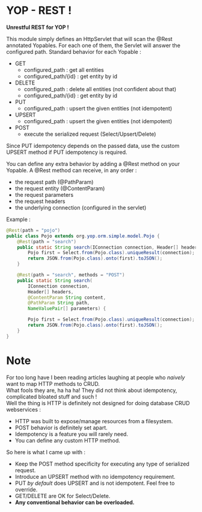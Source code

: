 # YOP - REST !

**Unrestful REST for YOP !**  

This module simply defines an HttpServlet that will scan the @Rest annotated Yopables.
For each one of them, the Servlet will answer the configured path.
Standard behavior for each Yopable : 
- GET
  - configured_path : get all entities
  - configured_path/{id} : get entity by id
- DELETE 
  - configured_path : delete all entities (not confident about that)
  - configured_path/{id} : get entity by id
- PUT
  - configured_path : upsert the given entities (not idempotent)
- UPSERT
  - configured_path : upsert the given entities (not idempotent)
- POST
  - execute the serialized request (Select/Upsert/Delete)  
  
Since PUT idempotency depends on the passed data, use the custom UPSERT method if PUT idempotency is required.

You can define any extra behavior by adding a @Rest method on your Yopable.
A @Rest method can receive, in any order : 
- the request path (@PathParam)
- the request entity (@ContentParam)
- the request parameters
- the request headers
- the underlying connection (configured in the servlet) 
  
Example : 
```java
@Rest(path = "pojo")
public class Pojo extends org.yop.orm.simple.model.Pojo {
	@Rest(path = "search")
	public static String search(IConnection connection, Header[] headers) {
		Pojo first = Select.from(Pojo.class).uniqueResult(connection);
		return JSON.from(Pojo.class).onto(first).toJSON();
	}

	@Rest(path = "search", methods = "POST")
	public static String search(
		IConnection connection,
		Header[] headers,
		@ContentParam String content,
		@PathParam String path,
		NameValuePair[] parameters) {

		Pojo first = Select.from(Pojo.class).uniqueResult(connection);
		return JSON.from(Pojo.class).onto(first).toJSON();
	}
}
```

# Note
For too long have I been reading articles laughing at people who *naively* want to map HTTP methods to CRUD.   
What fools they are, ha ha ha! They did not think about idempotency, complicated bloated stuff and such !  
Well the thing is HTTP is definitely not designed for doing database CRUD webservices :
- HTTP was built to expose/manage resources from a filesystem.
- POST behavior is definitely set apart.
- Idempotency is a feature you will rarely need.
- You can define any custom HTTP method.  
  
So here is what I came up with :
- Keep the POST method specificity for executing any type of serialized request.
- Introduce an UPSERT method with no idempotency requirement.
- PUT *by default* does UPSERT and is not idempotent. Feel free to override.
- GET/DELETE are OK for Select/Delete.  
- **Any conventional behavior can be overloaded.**

